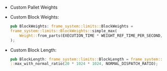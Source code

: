 - Custom Pallet Weights
- Custom Block Weights:

	```rust
	pub BlockWeights: frame_system::limits::BlockWeights =
	frame_system::limits::BlockWeights::simple_max(
		Weight::from_parts(EXECUTION_TIME * WEIGHT_REF_TIME_PER_SECOND, u64::MAX),
	);
	```

- Custom Block Length:

	```rust
	pub BlockLength: frame_system::limits::BlockLength = frame_system::limits::BlockLength
	::max_with_normal_ratio(20 * 1024 * 1024, NORMAL_DISPATCH_RATIO);
	```
